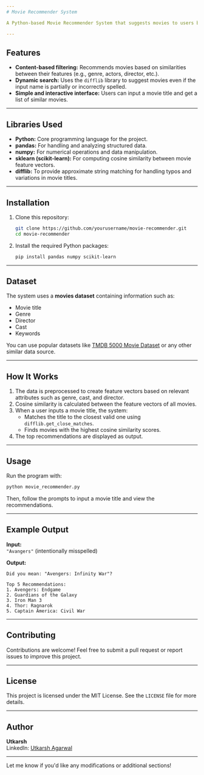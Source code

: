 ```yaml
---
# Movie Recommender System

A Python-based Movie Recommender System that suggests movies to users based on their input. This project leverages libraries like `sklearn`, `numpy`, `pandas`, and `difflib` to create an efficient and easy-to-use recommendation engine.

---
```


## Features

- **Content-based filtering:** Recommends movies based on similarities between their features (e.g., genre, actors, director, etc.).
- **Dynamic search:** Uses the `difflib` library to suggest movies even if the input name is partially or incorrectly spelled.
- **Simple and interactive interface:** Users can input a movie title and get a list of similar movies.

---

## Libraries Used

- **Python:** Core programming language for the project.
- **pandas:** For handling and analyzing structured data.
- **numpy:** For numerical operations and data manipulation.
- **sklearn (scikit-learn):** For computing cosine similarity between movie feature vectors.
- **difflib:** To provide approximate string matching for handling typos and variations in movie titles.

---

## Installation

1. Clone this repository:
   ```bash
   git clone https://github.com/yourusername/movie-recommender.git
   cd movie-recommender
   ```

2. Install the required Python packages:
   ```bash
   pip install pandas numpy scikit-learn
   ```

---

## Dataset

The system uses a **movies dataset** containing information such as:

- Movie title
- Genre
- Director
- Cast
- Keywords

You can use popular datasets like [TMDB 5000 Movie Dataset](https://www.kaggle.com/tmdb/tmdb-movie-metadata) or any other similar data source.

---

## How It Works

1. The data is preprocessed to create feature vectors based on relevant attributes such as genre, cast, and director.
2. Cosine similarity is calculated between the feature vectors of all movies.
3. When a user inputs a movie title, the system:
   - Matches the title to the closest valid one using `difflib.get_close_matches`.
   - Finds movies with the highest cosine similarity scores.
4. The top recommendations are displayed as output.

---

## Usage

Run the program with:
```bash
python movie_recommender.py
```

Then, follow the prompts to input a movie title and view the recommendations.

---

## Example Output

**Input:**  
`"Avangers"` (intentionally misspelled)

**Output:**  
```
Did you mean: "Avengers: Infinity War"?

Top 5 Recommendations:
1. Avengers: Endgame
2. Guardians of the Galaxy
3. Iron Man 3
4. Thor: Ragnarok
5. Captain America: Civil War
```

---

## Contributing

Contributions are welcome! Feel free to submit a pull request or report issues to improve this project.

---

## License

This project is licensed under the MIT License. See the `LICENSE` file for more details.

---

## Author

**Utkarsh**  
LinkedIn: [Utkarsh Agarwal](https://www.linkedin.com/in/utkarsh-agarwal-a0811a263)

--- 

Let me know if you'd like any modifications or additional sections!
